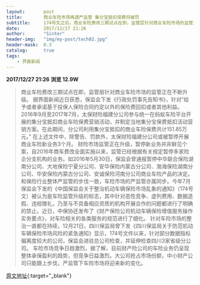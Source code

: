 ```yaml
---
layout:       post
title:        商业车险市场再遇严监管 集分宝抵扣保费将被罚
subtitle:     174号文之后，商业车险费改三期试点在即，监管层针对商业车险市场的监管正在不断升级。
date:         2017/12/27 21:26
author:       "Sinter"
header-img:   "img/my-post/tech02.jpg"
header-mask:  0.3
catalog:      true
tags:
    - 界面新闻
---
```


**2017/12/27 21:26**  **浏览 12.9W**

> 商业车险费改三期试点在即，监管层针对商业车险市场的监管正在不断升级。
据界面新闻近日获悉，保监会下发《行政处罚事先告知书》，针对“给予或者承诺基于投保人保险合同约定以外的保险费回扣或者其他利益。2016年9月至2017年7月，太保财险福建分公司参与统一在蚂蚁车险平台开展的集分宝抵扣商业车险保费营销活动，并制定当地集分宝保费抵扣活动营销方案。在此期间，分公司利用集分宝抵扣的商业车险保费共计151.85万元。”
在上述文件中，除警告、罚款外，太保财险福建分公司或被暂停开展商业车险新业务3个月。
财险市场监管正在升级，暂停新业务并非鲜见个案，自2016年商车费改全面实施以来，监管已经根据有关规定暂停多家险企分支机构的业务。如2016年5月30日，保监会曾通报暂停中华联合保险湖南分公司、大地保险宁夏分公司、安华保险内蒙古分公司、渤海保险湖南分公司、华安保险内蒙古分公司、安诚保险河南分公司商业车险产品的决定。
和保险行业整体严监管的步伐一致，车险市场的严监管亦属同步。今年7月保监会下发的《中国保监会关于整治机动车辆保险市场乱象的通知》（174号文）被认为是车险监管升级的标志，其中针对恶性竞争、虚列费用、数据造假、违规赠礼，乃至与不具备相应资质的机构开展合作的问题都进行了明确的禁止。近日，中保协还发布了《财产保险公司机动车辆保险增值服务操作实务要点》，对车险相关的各类服务的规范进行了细化。
针对车险市场的整治一直都在持续，12月21日，四川保监局曾下发《四川保监局关于防范机动车辆保险市场风险的紧急通知》显示，174号文件以来，针对部分数据指标偏离度较大的公司，保监会进驻总公司检查，并延伸检查四川3家省级分公司。
车险市场竞争日趋激烈，据了解，目前财产险公司的车险业务仍呈现整体承保盈利的趋势，但竞争日益激烈。大公司抢占市场份额，中小财产公司只能跟上步伐，严监管下车险市场将迎来新的变化。


[原文地址](http://www.jiemian.com/article/1845564.html){:target="_blank"}


